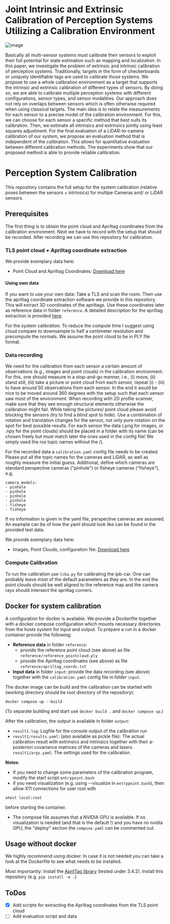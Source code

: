 # Joint Intrinsic and Extrinsic Calibration of Perception Systems Utilizing a Calibration Environment


![image](https://github.com/user-attachments/assets/1f3d64c6-fd31-4bf7-adef-cfa7cda43e56)

<div style="width:500px">
Basically all multi-sensor systems must calibrate
their sensors to exploit their full potential for state estimation
such as mapping and localization. In this paper, we investigate
the problem of extrinsic and intrinsic calibration of perception
systems. Traditionally, targets in the form of checkerboards or
uniquely identifiable tags are used to calibrate those systems.
We propose to use a whole calibration environment as a target
that supports the intrinsic and extrinsic calibration of different
types of sensors. By doing so, we are able to calibrate multiple
perception systems with different configurations, sensor types,
and sensor modalities. Our approach does not rely on overlaps
between sensors which is often otherwise required when using
classical targets. The main idea is to relate the measurements for
each sensor to a precise model of the calibration environment.
For this, we can choose for each sensor a specific method that best
suits its calibration. Then, we estimate all intrinsics and extrinsics
jointly using least squares adjustment. For the final evaluation
of a LiDAR-to-camera calibration of our system, we propose an
evaluation method that is independent of the calibration. This
allows for quantitative evaluation between different calibration
methods. The experiments show that our proposed method is
able to provide reliable calibration.
</div>


# Perception System Calibration

This repository contains the full setup for the system calibration (relative
poses between the sensors + intrinsics) for multipe Cameras and/ or LiDAR sensors.

## Prerequisites

The first thing is to obtain the point cloud and Apriltag coordinates from the calibration environment.
Next we have to record with the setup that should be recorded. After recording we can use this repository for calibration.

### TLS point cloud + Apriltag coordinate extraction

We provide exemplary data here:
- Point Cloud and Apriltag Coordinates: [Download here](https://www.ipb.uni-bonn.de/html/projects/ipb_calibration/reference_data.zip)

#### Using own data

If you want to use your own data: Take a TLS and scan the room. Then use the apriltag coordinate extraction software we provide in this repository. This will
extract 3D coordinates of the apriltags. Use these coordinates later as reference data in folder `reference`. A detailed
description for the apriltag extraction is provided [here](README_apriltag_extraction.md).

For the system calibration: To reduce the compute time I suggest using cloud compare to downsample to half a centimeter resolution and precompute the normals. We assume the point cloud to be in PLY file format.

### Data recording

We need for the calibration from each sensor a certain amount of observations (e.g., images and point clouds) in the calibration environment. For this, one should measure in a stop-and-go manner, i.e., (i) move, (ii) stand still, (iii) take a picture or point cloud from each sensor, repeat (i) - (iii) to have around 50 observations from each sensor. In the end it would be nice to be moved around 360 degrees with the setup such that each sensor saw most of the environment. When recording with 2D profile scanner, make sure that they see enough structural elements otherwise the calibration might fail. While taking the pictures/ point cloud please avoid blocking the sensors (try to find a blind spot to hide). Use a combination of rotation and translation changes for the sensor, not only pure rotation on the spot for best possible results.
For each sensor the data (.png for images, or .npy for the point clouds) should be placed in a folder with its name (can be chosen freely but must match later the ones used in the config file! We simply used the ros topic names without the /).

For the recorded data a `calibration.yaml` config file needs to be created. Please put all the topic names for the cameras and LiDAR, as well as roughly measure the initial guess. Additional, define which cameras are standard perspective cameras ("pinhole") or fisheye cameras ("fisheye"), e.g.

```
camera_models:
- pinhole
- pinhole
- pinhole
- pinhole
- fisheye
- fisheye
```

If no information is given in the yaml file, perspective cameras are assumed.
An example can be of how the yaml should look like can be found in the provided test data.

We provide exemplary data here:
- Images, Point Clouds, configuration file: [Download here](https://www.ipb.uni-bonn.de/html/projects/ipb_calibration/calibration_data.zip)

### Compute Calibration

To run the calibration use `lcba.py` for calibrating the ipb-car. One can probably leave most of the default parameters as they are.
In the end the point clouds should be well aligned to the reference map and the camera rays should intersect the apriltag corners.

## Docker for system calibration

A configuration for docker is available. We provide a Dockerfile together with a docker compose configuration which mounts necessary directories
from the hosts system for input and output. To prepare a run in a docker container provide the following:

- **Reference data** in folder `reference`: 
  - provide the reference point cloud (see above) as file `reference/reference_pointcloud.ply`
  - provide the Apriltag coordinates (see above) as file `reference/apriltag_coords.txt`
- **Input data** in folder `input`: provide the data recording (see above) together with the `calibration.yaml` config file in folder `input`.

The docker image can be build and the calibration can be started with
(working directory should be root directory of the repository):
```
docker compose up --build
```
(To separate building and start use `docker build .` and `docker compose up`.)

After the calibration, the output is available in folder `output`:
- `result1.log`: Logfile for the console output of the calibration run
- `result1/results.yaml`: (also available as pickle file): The actual
  calibration result with extrinsics and intrinsics together
  with their a-posteriori covariance matrices of the cameras and lasers.
  `result1/args.yaml`: The settings used for the calibration. 

**Notes**:
- If you need to change some parameters of the calibration program, 
  modify the start script `entrypoint.bash`
- if you need visualization (e.g. using --visualize in `entrypoint.bash`),
  then allow X11 connections for user root with
```
xhost local:root
```
  before starting the container.
- The compose file assumes that a NVIDIA GPU is available. If no visualization is needed 
  (and that is the default !) and you have no nvidia GPU, the "deploy" section the
  `compose.yaml` can be commented out.


## Usage without docker

We highly recommend using docker. In case it is not needed you can take a look at the Dockerfile to see what needs to be installed. 

Most importantly:
Install the [AprilTag library](https://github.com/AprilRobotics/apriltag/releases/tag/v3.4.2) (tested under 3.4.2).
Install this repository (e.g. `pip install -e .`)

## ToDos
- [x] Add scripts for extracting the Apriltag coordinates from the TLS point cloud
- [ ] Add evaluation script and data